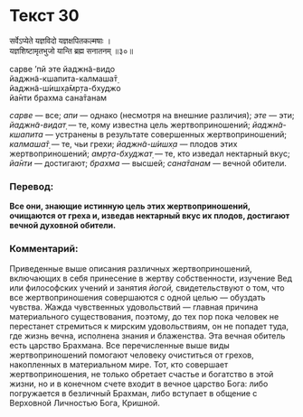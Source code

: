 # Текст 30

सर्वेऽप्येते यज्ञविदो यज्ञक्षपितकल्मषाः ।  
यज्ञशिष्टामृतभुजो यान्ति ब्रह्म सनातनम् ॥३०॥

сарве ’пй эте йаджн̃а-видо  
йаджн̃а-кшапита-калмаша̄т̣  
йаджн̃а-ш́ишх̣а̄мр̣та-бхуджо  
йа̄нти брахма сана̄танам

_сарве_ — все; _апи_ — однако (несмотря на внешние различия); _эте_ — эти; _йаджн̃а-видат̣_ — те, кому известна цель жертвоприношений; _йаджн̃а-кшапита_ — устранены в результате совершенных жертвоприношений; _калмаша̄т̣_ — те, чьи грехи; _йаджн̃а-ш́ишх̣а_ — плодов этих жертвоприношений; _амр̣та-бхуджат̣_ — те, кто изведал нектарный вкус; _йа̄нти_ — достигают; _брахма_ — высшей; _сана̄танам_ — вечной обители.

### Перевод:

**Все они, знающие истинную цель этих жертвоприношений, очищаются от греха и, изведав нектарный вкус их плодов, достигают вечной духовной обители.**

### Комментарий:

Приведенные выше описания различных жертвоприношений, включающих в себя принесение в жертву собственности, изучение Вед или философских учений и занятия _йогой,_ свидетельствуют о том, что все жертвоприношения совершаются с одной целью — обуздать чувства. Жажда чувственных удовольствий — главная причина материального существования, поэтому, до тех пор пока человек не перестанет стремиться к мирским удовольствиям, он не попадет туда, где жизнь вечна, исполнена знания и блаженства. Эта вечная обитель есть царство Брахмана. Все перечисленные выше виды жертвоприношений помогают человеку очиститься от грехов, накопленных в материальном мире. Тот, кто совершает жертвоприношения, не только обретает счастье и богатство в этой жизни, но и в конечном счете входит в вечное царство Бога: либо погружается в безличный Брахман, либо вступает в общение с Верховной Личностью Бога, Кришной.
